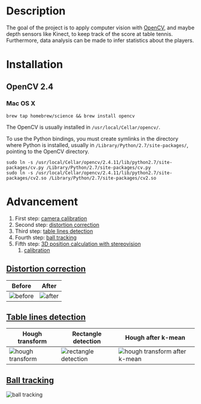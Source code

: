 Description
===========
The goal of the project is to apply computer vision with [OpenCV](http://opencv.org/), and maybe depth sensors like Kinect, to keep track of the score at table tennis. Furthermore, data analysis can be made to infer statistics about the players.


Installation
============

OpenCV 2.4
----------

### Mac OS X

```
brew tap homebrew/science && brew install opencv
```

The OpenCV is usually installed in `/usr/local/Cellar/opencv/`.

To use the Python bindings, you must create symlinks in the directory where Python is installed, usually in `/Library/Python/2.7/site-packages/`, pointing to the OpenCV directory.

```
sudo ln -s /usr/local/Cellar/opencv/2.4.11/lib/python2.7/site-packages/cv.py /Library/Python/2.7/site-packages/cv.py
sudo ln -s /usr/local/Cellar/opencv/2.4.11/lib/python2.7/site-packages/cv2.so /Library/Python/2.7/site-packages/cv2.so
```


Advancement
===========

1. First step: [camera calibration](camera_calibration)
2. Second step: [distortion correction](distortion_correction)
3. Third step: [table lines detection](table_lines_detection)
4. Fourth step: [ball tracking](ball_tracking)
5. Fifth step: [3D position calculation with stereovision](stereovision)
    1. [calibration](stereovision/calibration)



[Distortion correction](distortion_correction)
----------------------------------------------

| Before  | After |
| ------------- | ------------- |
| ![before](https://drive.google.com/uc?export=view&id=0B31-CIvNW1LdMUEtZzU1SHNMbDA)  | ![after](https://drive.google.com/uc?export=view&id=0B31-CIvNW1LdNzdiMFJfOW5mY0E)  |


[Table lines detection](table_lines_detection)
----------------------------------------------

| Hough transform | Rectangle detection | Hough after k-mean |
| --------------- | ------------------- | ------------------ |
| ![hough transform](https://drive.google.com/uc?export=view&id=0B31-CIvNW1LdUWR4WmljMHdnNVU) | ![rectangle detection](https://drive.google.com/uc?export=view&id=0B31-CIvNW1LdeUZzRHc2c2hJeE0) | ![hough transform after k-mean](https://drive.google.com/uc?export=view&id=0B31-CIvNW1LdY0tTWmFjbVJ0a28) |


[Ball tracking](ball_tracking)
------------------------------
![ball tracking](https://drive.google.com/uc?export=view&id=0B31-CIvNW1LdMnJTNGtJOVh4eUU)

